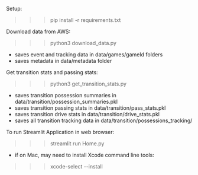 Setup:
>>> pip install -r requirements.txt

Download data from AWS:
>>> python3 download_data.py
- saves event and tracking data in data/games/gameId folders
- saves metadata in data/metadata folder

Get transition stats and passing stats:
>>> python3 get_transition_stats.py
- saves transition possession summaries in data/transition/possession_summaries.pkl
- saves transition passing stats in data/transition/pass_stats.pkl
- saves transition drive stats in data/transition/drive_stats.pkl
- saves all transition tracking data in data/transition/possessions_tracking/


To run Streamlit Application in web browser:
>>> streamlit run Home.py
- if on Mac, may need to install Xcode command line tools:
>>> xcode-select --install

